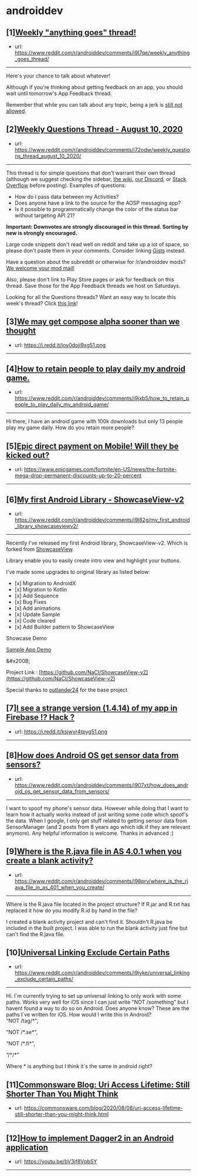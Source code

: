 # androiddev
## [1][Weekly "anything goes" thread!](https://www.reddit.com/r/androiddev/comments/i9l7qe/weekly_anything_goes_thread/)
- url: https://www.reddit.com/r/androiddev/comments/i9l7qe/weekly_anything_goes_thread/
---
Here's your chance to talk about whatever!

Although if you're thinking about getting feedback on an app, you should wait until tomorrow's App Feedback thread.

Remember that while you can talk about any topic, being a jerk is [still not allowed](https://www.reddit.com/r/androiddev/wiki/rules#wiki_rules_for_comments).
## [2][Weekly Questions Thread - August 10, 2020](https://www.reddit.com/r/androiddev/comments/i72odw/weekly_questions_thread_august_10_2020/)
- url: https://www.reddit.com/r/androiddev/comments/i72odw/weekly_questions_thread_august_10_2020/
---
This thread is for simple questions that don't warrant their own thread (although we suggest checking the sidebar, [the wiki](http://www.reddit.com/r/androiddev/wiki/), [our Discord](https://discord.gg/D2cNrqX), or [Stack Overflow](http://stackoverflow.com) before posting). Examples of questions:

* How do I pass data between my Activities?
* Does anyone have a link to the source for the AOSP messaging app?
* Is it possible to programmatically change the color of the status bar without targeting API 21?

**Important: Downvotes are strongly discouraged in this thread. Sorting by new is strongly encouraged.**

Large code snippets don't read well on reddit and take up a lot of space, so please don't paste them in your comments. Consider linking [Gists](https://gist.github.com) instead.

Have a question about the subreddit or otherwise for /r/androiddev mods? [We welcome your mod mail!](http://www.reddit.com/message/compose?to=%2Fr%2Fandroiddev)

Also, please don't link to Play Store pages or ask for feedback on this thread. Save those for the App Feedback threads we host on Saturdays.

Looking for all the Questions threads? Want an easy way to locate this week's thread? Click [this link](https://www.reddit.com/r/androiddev/search?q=title%3A%22questions+thread%22+author%3A%22AutoModerator%22&amp;restrict_sr=on&amp;sort=new&amp;t=all)!
## [3][We may get compose alpha sooner than we thought](https://www.reddit.com/r/androiddev/comments/i9hppq/we_may_get_compose_alpha_sooner_than_we_thought/)
- url: https://i.redd.it/joy0doji9xg51.png
---

## [4][How to retain people to play daily my android game.](https://www.reddit.com/r/androiddev/comments/i9jxb5/how_to_retain_people_to_play_daily_my_android_game/)
- url: https://www.reddit.com/r/androiddev/comments/i9jxb5/how_to_retain_people_to_play_daily_my_android_game/
---
Hi there, I have an android game with 100k downloads but only  13 people play my game daily. How do you retain more people?
## [5][Epic direct payment on Mobile! Will they be kicked out?](https://www.reddit.com/r/androiddev/comments/i91r4y/epic_direct_payment_on_mobile_will_they_be_kicked/)
- url: https://www.epicgames.com/fortnite/en-US/news/the-fortnite-mega-drop-permanent-discounts-up-to-20-percent
---

## [6][My first Android Library - ShowcaseView-v2](https://www.reddit.com/r/androiddev/comments/i9l82g/my_first_android_library_showcaseviewv2/)
- url: https://www.reddit.com/r/androiddev/comments/i9l82g/my_first_android_library_showcaseviewv2/
---
Recently I've released my first Android library, ShowcaseView-v2. Which is forked from [ShowcaseView](https://github.com/outlander24/ShowcaseView).

Library enable you to easily create intro view and highlight your buttons.

I've made some upgrades to original library as listed below:

* \[x\] Migration to AndroidX
* \[x\] Migration to Kotlin
* \[x\] Add Sequence
* \[x\] Bug Fixes
* \[x\] Add animations
* \[x\] Update Sample
* \[x\] Code cleared
* \[x\] Add Builder pattern to ShowcaseView

Showcase Demo

[Sample App Demo](https://i.redd.it/63uirx6zqyg51.gif)

&amp;#x200B;

Project Link : [https://github.com/NaCI/ShowcaseView-v2](https://github.com/NaCI/ShowcaseView-v2)

Special thanks to [outlander24](https://github.com/outlander24) for the base project
## [7][I see a strange version (1.4.14) of my app in Firebase !? Hack ?](https://www.reddit.com/r/androiddev/comments/i9l4ff/i_see_a_strange_version_1414_of_my_app_in/)
- url: https://i.redd.it/ksjwvr4tpyg51.png
---

## [8][How does Android OS get sensor data from sensors?](https://www.reddit.com/r/androiddev/comments/i907xt/how_does_android_os_get_sensor_data_from_sensors/)
- url: https://www.reddit.com/r/androiddev/comments/i907xt/how_does_android_os_get_sensor_data_from_sensors/
---
I want to spoof my phone's sensor data. However while doing that I want to learn how it actually works instead of just writing some code which spoof's the data. When I google, I only get stuff related to getting sensor data from SensorManager (and 2 posts from 8 years ago which idk if they are relevant anymore). Any helpful information is welcome. Thanks in advanced :)
## [9][Where is the R.java file in AS 4.0.1 when you create a blank activity?](https://www.reddit.com/r/androiddev/comments/i98pry/where_is_the_rjava_file_in_as_401_when_you_create/)
- url: https://www.reddit.com/r/androiddev/comments/i98pry/where_is_the_rjava_file_in_as_401_when_you_create/
---
Where is the R.java file located in the project structure? If R.jar and R.txt has replaced it how do you modify R.id by hand in the file?

I created a blank activity project and can't find it. Shouldn't R.java be included in the built project. I was able to run the blank activity just fine but can't find the R.java file.
## [10][Universal Linking Exclude Certain Paths](https://www.reddit.com/r/androiddev/comments/i9iyke/universal_linking_exclude_certain_paths/)
- url: https://www.reddit.com/r/androiddev/comments/i9iyke/universal_linking_exclude_certain_paths/
---
Hi. I´m currently trying to set up universal linking to only work with some paths. Works very well for iOS since I can just write "NOT /something" but I havent found a way to do so on Android. Does anyone know? These are the paths I´ve written for iOS. How would I write this in Android?  
“NOT /tag/\*",

“NOT /\*.se\*",

“NOT /\*.fi\*",

“/\*/\*”

Where \* is anything but I think it´s the same in android right?
## [11][Commonsware Blog: Uri Access Lifetime: Still Shorter Than You Might Think](https://www.reddit.com/r/androiddev/comments/i98f4v/commonsware_blog_uri_access_lifetime_still/)
- url: https://commonsware.com/blog/2020/08/08/uri-access-lifetime-still-shorter-than-you-might-think.html
---

## [12][How to implement Dagger2 in an Android application](https://www.reddit.com/r/androiddev/comments/i9j4gh/how_to_implement_dagger2_in_an_android_application/)
- url: https://youtu.be/bV3jf8VpbSY
---

